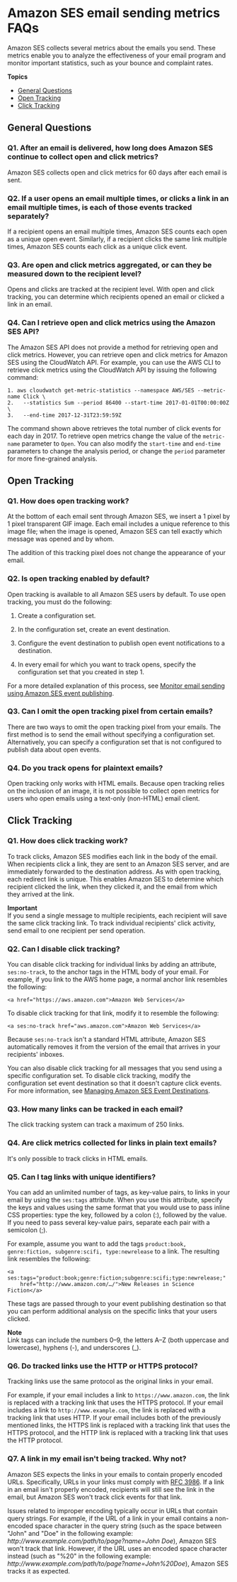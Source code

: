 # Amazon SES email sending metrics FAQs<a name="faqs-metrics"></a>

Amazon SES collects several metrics about the emails you send\. These metrics enable you to analyze the effectiveness of your email program and monitor important statistics, such as your bounce and complaint rates\.

**Topics**
+ [General Questions](#faqs-metrics-general)
+ [Open Tracking](#faqs-metrics-opens)
+ [Click Tracking](#faqs-metrics-clicks)

## General Questions<a name="faqs-metrics-general"></a>

### Q1\. After an email is delivered, how long does Amazon SES continue to collect open and click metrics?<a name="sending-metric-faqs-general-q1"></a>

Amazon SES collects open and click metrics for 60 days after each email is sent\.

### Q2\. If a user opens an email multiple times, or clicks a link in an email multiple times, is each of those events tracked separately?<a name="sending-metric-faqs-general-q2"></a>

If a recipient opens an email multiple times, Amazon SES counts each open as a unique open event\. Similarly, if a recipient clicks the same link multiple times, Amazon SES counts each click as a unique click event\.

### Q3\. Are open and click metrics aggregated, or can they be measured down to the recipient level?<a name="sending-metric-faqs-general-q3"></a>

Opens and clicks are tracked at the recipient level\. With open and click tracking, you can determine which recipients opened an email or clicked a link in an email\.

### Q4\. Can I retrieve open and click metrics using the Amazon SES API?<a name="sending-metric-faqs-general-q4"></a>

The Amazon SES API does not provide a method for retrieving open and click metrics\. However, you can retrieve open and click metrics for Amazon SES using the CloudWatch API\. For example, you can use the AWS CLI to retrieve click metrics using the CloudWatch API by issuing the following command:

```
1. aws cloudwatch get-metric-statistics --namespace AWS/SES --metric-name Click \
2.   --statistics Sum --period 86400 --start-time 2017-01-01T00:00:00Z \
3.   --end-time 2017-12-31T23:59:59Z
```

The command shown above retrieves the total number of click events for each day in 2017\. To retrieve open metrics change the value of the `metric-name` parameter to `Open`\. You can also modify the `start-time` and `end-time` parameters to change the analysis period, or change the `period` parameter for more fine\-grained analysis\.

## Open Tracking<a name="faqs-metrics-opens"></a>

### Q1\. How does open tracking work?<a name="sending-metric-faqs-opens-q1"></a>

At the bottom of each email sent through Amazon SES, we insert a 1 pixel by 1 pixel transparent GIF image\. Each email includes a unique reference to this image file; when the image is opened, Amazon SES can tell exactly which message was opened and by whom\.

The addition of this tracking pixel does not change the appearance of your email\.

### Q2\. Is open tracking enabled by default?<a name="sending-metric-faqs-opens-q2"></a>

Open tracking is available to all Amazon SES users by default\. To use open tracking, you must do the following:

1. Create a configuration set\.

1. In the configuration set, create an event destination\.

1. Configure the event destination to publish open event notifications to a destination\.

1. In every email for which you want to track opens, specify the configuration set that you created in step 1\.

For a more detailed explanation of this process, see [Monitor email sending using Amazon SES event publishing](monitor-using-event-publishing.md)\.

### Q3\. Can I omit the open tracking pixel from certain emails?<a name="sending-metric-faqs-opens-q3"></a>

There are two ways to omit the open tracking pixel from your emails\. The first method is to send the email without specifying a configuration set\. Alternatively, you can specify a configuration set that is not configured to publish data about open events\.

### Q4\. Do you track opens for plaintext emails?<a name="sending-metric-faqs-opens-q4"></a>

Open tracking only works with HTML emails\. Because open tracking relies on the inclusion of an image, it is not possible to collect open metrics for users who open emails using a text\-only \(non\-HTML\) email client\.

## Click Tracking<a name="faqs-metrics-clicks"></a>

### Q1\. How does click tracking work?<a name="sending-metric-faqs-clicks-q1"></a>

To track clicks, Amazon SES modifies each link in the body of the email\. When recipients click a link, they are sent to an Amazon SES server, and are immediately forwarded to the destination address\. As with open tracking, each redirect link is unique\. This enables Amazon SES to determine which recipient clicked the link, when they clicked it, and the email from which they arrived at the link\.

**Important**  
If you send a single message to multiple recipients, each recipient will save the same click tracking link\. To track individual recipients' click activity, send email to one recipient per send operation\.

### Q2\. Can I disable click tracking?<a name="sending-metric-faqs-clicks-q2"></a>

You can disable click tracking for individual links by adding an attribute, `ses:no-track`, to the anchor tags in the HTML body of your email\. For example, if you link to the AWS home page, a normal anchor link resembles the following:

```
<a href="https://aws.amazon.com">Amazon Web Services</a>
```

To disable click tracking for that link, modify it to resemble the following:

```
<a ses:no-track href="aws.amazon.com">Amazon Web Services</a>
```

Because `ses:no-track` isn't a standard HTML attribute, Amazon SES automatically removes it from the version of the email that arrives in your recipients' inboxes\.

You can also disable click tracking for all messages that you send using a specific configuration set\. To disable click tracking, modify the configuration set event destination so that it doesn't capture click events\. For more information, see [Managing Amazon SES Event Destinations](event-publishing-managing-event-destinations.md)\.

### Q3\. How many links can be tracked in each email?<a name="sending-metric-faqs-clicks-q3"></a>

The click tracking system can track a maximum of 250 links\.

### Q4\. Are click metrics collected for links in plain text emails?<a name="sending-metric-faqs-clicks-q4"></a>

It's only possible to track clicks in HTML emails\.

### Q5\. Can I tag links with unique identifiers?<a name="sending-metric-faqs-clicks-q5"></a>

You can add an unlimited number of tags, as key\-value pairs, to links in your email by using the `ses:tags` attribute\. When you use this attribute, specify the keys and values using the same format that you would use to pass inline CSS properties: type the key, followed by a colon \(:\), followed by the value\. If you need to pass several key\-value pairs, separate each pair with a semicolon \(;\)\.

For example, assume you want to add the tags `product:book, genre:fiction, subgenre:scifi, type:newrelease` to a link\. The resulting link resembles the following:

```
<a ses:tags="product:book;genre:fiction;subgenre:scifi;type:newrelease;" 
    href="http://www.amazon.com/…/">New Releases in Science Fiction</a>
```

These tags are passed through to your event publishing destination so that you can perform additional analysis on the specific links that your users clicked\.

**Note**  
Link tags can include the numbers 0–9, the letters A–Z \(both uppercase and lowercase\), hyphens \(\-\), and underscores \(\_\)\.

### Q6\. Do tracked links use the HTTP or HTTPS protocol?<a name="sending-metric-faqs-clicks-q6"></a>

Tracking links use the same protocol as the original links in your email\.

For example, if your email includes a link to `https://www.amazon.com`, the link is replaced with a tracking link that uses the HTTPS protocol\. If your email includes a link to `http://www.example.com`, the link is replaced with a tracking link that uses HTTP\. If your email includes both of the previously mentioned links, the HTTPS link is replaced with a tracking link that uses the HTTPS protocol, and the HTTP link is replaced with a tracking link that uses the HTTP protocol\.

### Q7\. A link in my email isn't being tracked\. Why not?<a name="sending-metric-faqs-clicks-q7"></a>

Amazon SES expects the links in your emails to contain properly encoded URLs\. Specifically, URLs in your links must comply with [RFC 3986](https://tools.ietf.org/html/rfc3986)\. If a link in an email isn't properly encoded, recipients will still see the link in the email, but Amazon SES won't track click events for that link\.

Issues related to improper encoding typically occur in URLs that contain query strings\. For example, if the URL of a link in your email contains a non\-encoded space character in the query string \(such as the space between "John" and "Doe" in the following example: *http://www\.example\.com/path/to/page?name=John Doe*\), Amazon SES won't track that link\. However, if the URL uses an encoded space character instead \(such as "%20" in the following example: *http://www\.example\.com/path/to/page?name=John%20Doe*\), Amazon SES tracks it as expected\.